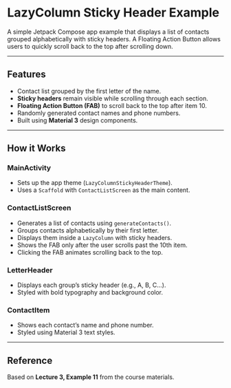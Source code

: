 # LazyColumn Sticky Header Example

A simple Jetpack Compose app example that displays a list of contacts grouped alphabetically with sticky headers. A Floating Action Button allows users to quickly scroll back to the top after scrolling down.

---

## Features
- Contact list grouped by the first letter of the name.  
- **Sticky headers** remain visible while scrolling through each section.  
- **Floating Action Button (FAB)** to scroll back to the top after item 10.  
- Randomly generated contact names and phone numbers.  
- Built using **Material 3** design components.  

---

## How it Works

### MainActivity
- Sets up the app theme (`LazyColumnStickyHeaderTheme`).  
- Uses a `Scaffold` with `ContactListScreen` as the main content.  

### ContactListScreen
- Generates a list of contacts using `generateContacts()`.  
- Groups contacts alphabetically by their first letter.  
- Displays them inside a `LazyColumn` with sticky headers.  
- Shows the FAB only after the user scrolls past the 10th item.  
- Clicking the FAB animates scrolling back to the top.  

### LetterHeader
- Displays each group’s sticky header (e.g., A, B, C…).  
- Styled with bold typography and background color.  

### ContactItem
- Shows each contact’s name and phone number.  
- Styled using Material 3 text styles.  

---

## Reference
Based on **Lecture 3, Example 11** from the course materials.  
